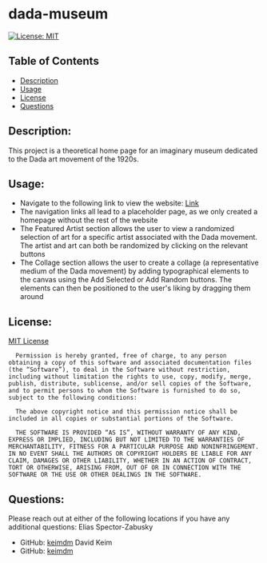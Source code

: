 # dada-museum
[![License: MIT](https://img.shields.io/badge/License-MIT-yellow.svg)](https://opensource.org/licenses/MIT)
## Table of Contents
* [Description](#description)
* [Usage](#usage)
* [License](#license)
* [Questions](#questions)
## Description:
This project is a theoretical home page for an imaginary museum dedicated to the Dada art movement of the 1920s. 

## Usage:
* Navigate to the following link to view the website: [Link](https://dada-museum.herokuapp.com/)
* The navigation links all lead to a placeholder page, as we only created a homepage without the rest of the website
* The Featured Artist section allows the user to view a randomized selection of art for a specific artist associated with the Dada movement. The artist and art can both be randomized by clicking on the relevant buttons
* The Collage section allows the user to create a collage (a representative medium of the Dada movement) by adding typographical elements to the canvas using the Add Selected or Add Random buttons. The elements can then be positioned to the user's liking by dragging them around

## License:
[MIT License](https://opensource.org/license/mit/)

      Permission is hereby granted, free of charge, to any person obtaining a copy of this software and associated documentation files (the “Software”), to deal in the Software without restriction, including without limitation the rights to use, copy, modify, merge, publish, distribute, sublicense, and/or sell copies of the Software, and to permit persons to whom the Software is furnished to do so, subject to the following conditions:
      
      The above copyright notice and this permission notice shall be included in all copies or substantial portions of the Software.
      
      THE SOFTWARE IS PROVIDED “AS IS”, WITHOUT WARRANTY OF ANY KIND, EXPRESS OR IMPLIED, INCLUDING BUT NOT LIMITED TO THE WARRANTIES OF MERCHANTABILITY, FITNESS FOR A PARTICULAR PURPOSE AND NONINFRINGEMENT. IN NO EVENT SHALL THE AUTHORS OR COPYRIGHT HOLDERS BE LIABLE FOR ANY CLAIM, DAMAGES OR OTHER LIABILITY, WHETHER IN AN ACTION OF CONTRACT, TORT OR OTHERWISE, ARISING FROM, OUT OF OR IN CONNECTION WITH THE SOFTWARE OR THE USE OR OTHER DEALINGS IN THE SOFTWARE.
      
      
## Questions:
Please reach out at either of the following locations if you have any additional questions:
Elias Spector-Zabusky
* GitHub: [keimdm](https://github.com/ColdWeatherBoyy)
David Keim
* GitHub: [keimdm](https://github.com/keimdm)
